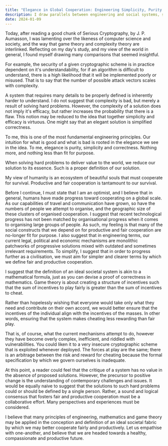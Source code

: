 ```yaml
---
title: "Elegance in Global Cooperation: Engineering Simplicity, Purity and Correctness"
description: I draw parallels between engineering and social systems, suggesting that some fundamnetal engineering principles and concepts of game theory may be applied to improve the fairness and productivity of human cooperation at scale.
date: 2024-01-09
---
```

Today, after reading a good chunk of Serious Cryptography, by J. P. Aumasson, I was lamenting over the likeness of computer science and society, and the way that game theory and complexity theory are interlinked. Reflecting on my day's study, and my view of the world in general, I found myself drawing many comparisons that seemed insightful.

For example, the security of a given cryptographic scheme is in practice dependent on it's understandability, for if an algorithm is difficult to understand, there is a high likelihood that it will be implemented poorly or misused. That is to say that the number of possible attack vectors scales with complexity.

A system that requires many details to be properly defined is inherently harder to understand. I do not suggest that complexity is bad, but merely a result of solving hard problems. However, the complexity of a solution does not imply it's efficacy, but rather increases the probability that there is a flaw. This notion may be reduced to the idea that together simplicity and efficacy is virtuous. One might say that an elegant solution is simplified correctness.

To me, this is one of the most fundamental engineering principles. Our intuition for what is good and what is bad is rooted in the elegance we see in the idea. To me, elegance is purity, simplicity and correctness. Nothing more, and nothing less than fit for purpose.

When solving hard problems to deliver value to the world, we reduce our solution to its essence. Such is a proper definition of our solution.

My view of humanity is an ecosystem of beautiful souls that must cooperate for survival. Productive and fair cooperation is tantamount to our survival.

Before I continue, I must state that I am an optimist, and I believe that in general, humans have made progress toward cooperating on a global scale. As our capabilities of travel and communication have grown, so have the numbers of people we attempt to organise, and the geographic size of these clusters of organised cooperation. I suggest that recent technological progress has not been matched by organisational progress when it comes to organising large groups of people. As such, my feeling is that many of the social constructs that we depend on for productive and fair cooperation are no-longer fit for purpose. I also suggest that in engineering terms, our current legal, political and economic mechanisms are monolithic patchworks of progressive solutions mixed with outdated and sometimes irrelevant requirements. To simplify, I suggest that in order to progress further as a civilisation, we must aim for simpler and clearer terms by which we define fair and productive cooperation.

I suggest that the definition of an ideal societal system is akin to a mathematical formula, just as you can devise a proof of correctness in mathematics. Game theory is about creating a structure of incentives such that the sum of incentives to play fairly is greater than the sum of incentives to cheat.

Rather than hopelessly wishing that everyone would take only what they need and contribute on their own accord, we would better ensure that the incentives of the individual align with the incentives of the masses. In other words, ensuring that the system makes cheating less rewarding than fair play.

That is, of course, what the current mechanisms attempt to do, however they have become overly complex, inefficient, and riddled with vulnerabilities. You could liken it to a very insecure cryptographic scheme that is exploited whenever deployed. The forces at play are the same; there is an arbitrage between the risk and reward for cheating because the formal specification by which we govern ourselves is inadequate.

At this point, a reader could feel that the critique of a system has no value in the absence of proposed solutions. However, the precursor to positive change is the understanding of contemporary challenges and issues. It would be equally naive to suggest that the solutions to such hard problems could or should be defined by a single person. Rather, a sound and logical consensus that fosters fair and productive cooperation must be a collaborative effort. Many perspectives and experiences must be considered.

I believe that many principles of engineering, mathematics and game theory may be applied in the conception and definition of an ideal societal fabric by which we may better cooperate fairly and productively. Let us empathise with one-another, and believe that we are headed towards a healthy, compassionate and productive future.

